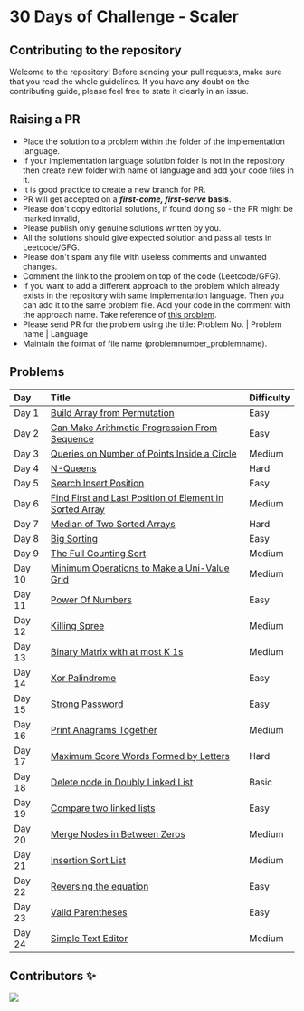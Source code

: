 # 30 Days of Challenge - Scaler

## Contributing to the repository

Welcome to the repository! Before sending your pull requests, make sure that you read the whole guidelines. If you have any doubt on the contributing guide, please feel free to state it clearly in an issue.

## Raising a PR

- Place the solution to a problem within the folder of the implementation language.
- If your implementation language solution folder is not in the repository then create new folder with name of language and add your code files in it. 
-  It is good practice to create a new branch for PR.
- PR will get accepted on a **_first-come, first-serve_ basis**.
- Please don't copy editorial solutions, if found doing so - the PR might be marked invalid,
- Please publish only genuine solutions written by you.
- All the solutions should give expected solution and pass all tests in Leetcode/GFG.
- Please don't spam any file with useless comments and unwanted changes.
- Comment the link to the problem on top of the code (Leetcode/GFG).
- If you want to add a different approach to the problem which already exists in the repository with same implementation language. Then you can add it to the same problem file. Add your code in the comment with the approach name. Take reference of [this problem](Python/01_Build%20Array%20from%20Permutation.py).
- Please send PR for the problem using the title: Problem No. | Problem name | Language
- Maintain the format of file name (problemnumber_problemname).

## Problems
| Day | Title | Difficulty
|:---|:---|:---|
| Day 1 | [Build Array from Permutation](https://leetcode.com/problems/build-array-from-permutation/) | Easy
| Day 2 | [Can Make Arithmetic Progression From Sequence](https://leetcode.com/problems/can-make-arithmetic-progression-from-sequence/) | Easy
| Day 3 | [Queries on Number of Points Inside a Circle](https://leetcode.com/problems/queries-on-number-of-points-inside-a-circle/) | Medium
| Day 4 | [N-Queens](https://leetcode.com/problems/n-queens/) | Hard
| Day 5 | [Search Insert Position](https://leetcode.com/problems/search-insert-position/) | Easy
| Day 6 | [Find First and Last Position of Element in Sorted Array](https://leetcode.com/problems/find-first-and-last-position-of-element-in-sorted-array/) | Medium
| Day 7 | [Median of Two Sorted Arrays](https://leetcode.com/problems/median-of-two-sorted-arrays/) | Hard
| Day 8 | [Big Sorting](https://www.hackerrank.com/challenges/big-sorting/problem) | Easy
| Day 9 | [The Full Counting Sort](https://www.hackerrank.com/challenges/countingsort4/problem) | Medium
| Day 10 | [Minimum Operations to Make a Uni-Value Grid](https://leetcode.com/problems/minimum-operations-to-make-a-uni-value-grid/) | Medium
| Day 11 | [Power Of Numbers](https://practice.geeksforgeeks.org/problems/power-of-numbers-1587115620/1) | Easy
| Day 12 | [Killing Spree](https://practice.geeksforgeeks.org/problems/killing-spree3020/1) | Medium
| Day 13 | [Binary Matrix with at most K 1s](https://practice.geeksforgeeks.org/problems/largest-square-in-a-binary-matrix-with-at-most-k-1s-for-multiple-queries/1) | Medium
| Day 14 | [Xor Palindrome](https://www.codechef.com/submit/XOR_PAL) | Easy
| Day 15 | [Strong Password](https://www.hackerrank.com/challenges/strong-password/problem) | Easy
| Day 16 | [Print Anagrams Together](https://practice.geeksforgeeks.org/problems/print-anagrams-together/1) | Medium
| Day 17 | [Maximum Score Words Formed by Letters](https://leetcode.com/problems/maximum-score-words-formed-by-letters/) | Hard
| Day 18 | [Delete node in Doubly Linked List](https://practice.geeksforgeeks.org/problems/delete-node-in-doubly-linked-list/1) | Basic
| Day 19 | [Compare two linked lists](https://www.hackerrank.com/challenges/compare-two-linked-lists/problem) | Easy
| Day 20 | [Merge Nodes in Between Zeros](https://leetcode.com/problems/merge-nodes-in-between-zeros/) | Medium
| Day 21 | [Insertion Sort List](https://leetcode.com/problems/insertion-sort-list/) | Medium
| Day 22 | [Reversing the equation](https://practice.geeksforgeeks.org/problems/reversing-the-equation2205/1) | Easy
| Day 23 | [Valid Parentheses](https://leetcode.com/problems/valid-parentheses/) | Easy
| Day 24 | [Simple Text Editor](https://www.hackerrank.com/challenges/simple-text-editor/problem) | Medium

## Contributors ✨

<a href="https://github.com/Rushijaviya/30DaysofChallenge_Scaler/graphs/contributors">
  <img src="https://contrib.rocks/image?repo=Rushijaviya/30DaysofChallenge_Scaler" />
</a>
